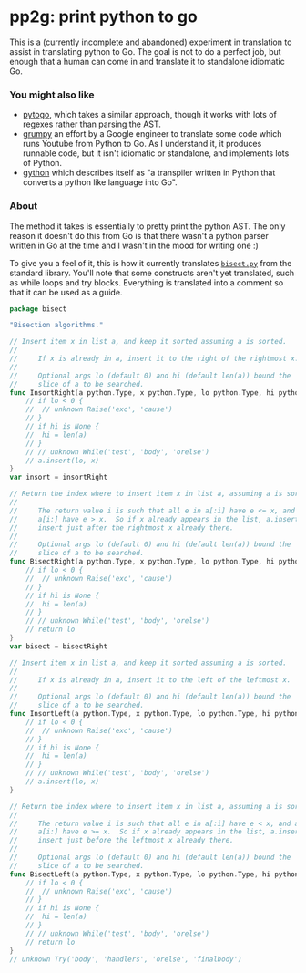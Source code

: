 # pp2g: print python to go

This is a (currently incomplete and abandoned) experiment in translation to assist in translating python to Go. The goal is not to do a perfect job, but enough that a human can come in and translate it to standalone idiomatic Go.

### You might also like

* [pytogo](https://gitlab.com/esr/pytogo), which takes a similar approach, though it works with lots of regexes rather than parsing the AST.
* [grumpy](https://github.com/google/grumpy) an effort by a Google engineer to translate some code which runs Youtube from Python to Go. As I understand it, it produces runnable code, but it isn't idiomatic or standalone, and implements lots of Python.
* [gython](https://github.com/gython/Gython) which describes itself as "a transpiler written in Python that converts a python like language into Go".

### About

The method it takes is essentially to pretty print the python AST. The only reason it doesn't do this from Go is that there wasn't a python parser written in Go at the time and I wasn't in the mood for writing one :)

To give you a feel of it, this is how it currently translates [`bisect.py`](https://github.com/python/cpython/blob/5f5a7781c8bf7bcc476d3e05d980711be3920724/Lib/bisect.py) from the standard library. You'll note that some constructs aren't yet translated, such as while loops and try blocks. Everything is translated into a comment so that it can be used as a guide.

```go
package bisect

"Bisection algorithms."

// Insert item x in list a, and keep it sorted assuming a is sorted.
// 
//     If x is already in a, insert it to the right of the rightmost x.
// 
//     Optional args lo (default 0) and hi (default len(a)) bound the
//     slice of a to be searched.
func InsortRight(a python.Type, x python.Type, lo python.Type, hi python.Type) {
	// if lo < 0 {
	// 	// unknown Raise('exc', 'cause')
	// }
	// if hi is None {
	// 	hi = len(a)
	// }
	// // unknown While('test', 'body', 'orelse')
	// a.insert(lo, x)
}
var insort = insortRight

// Return the index where to insert item x in list a, assuming a is sorted.
// 
//     The return value i is such that all e in a[:i] have e <= x, and all e in
//     a[i:] have e > x.  So if x already appears in the list, a.insert(x) will
//     insert just after the rightmost x already there.
// 
//     Optional args lo (default 0) and hi (default len(a)) bound the
//     slice of a to be searched.
func BisectRight(a python.Type, x python.Type, lo python.Type, hi python.Type) {
	// if lo < 0 {
	// 	// unknown Raise('exc', 'cause')
	// }
	// if hi is None {
	// 	hi = len(a)
	// }
	// // unknown While('test', 'body', 'orelse')
	// return lo
}
var bisect = bisectRight

// Insert item x in list a, and keep it sorted assuming a is sorted.
// 
//     If x is already in a, insert it to the left of the leftmost x.
// 
//     Optional args lo (default 0) and hi (default len(a)) bound the
//     slice of a to be searched.
func InsortLeft(a python.Type, x python.Type, lo python.Type, hi python.Type) {
	// if lo < 0 {
	// 	// unknown Raise('exc', 'cause')
	// }
	// if hi is None {
	// 	hi = len(a)
	// }
	// // unknown While('test', 'body', 'orelse')
	// a.insert(lo, x)
}

// Return the index where to insert item x in list a, assuming a is sorted.
// 
//     The return value i is such that all e in a[:i] have e < x, and all e in
//     a[i:] have e >= x.  So if x already appears in the list, a.insert(x) will
//     insert just before the leftmost x already there.
// 
//     Optional args lo (default 0) and hi (default len(a)) bound the
//     slice of a to be searched.
func BisectLeft(a python.Type, x python.Type, lo python.Type, hi python.Type) {
	// if lo < 0 {
	// 	// unknown Raise('exc', 'cause')
	// }
	// if hi is None {
	// 	hi = len(a)
	// }
	// // unknown While('test', 'body', 'orelse')
	// return lo
}
// unknown Try('body', 'handlers', 'orelse', 'finalbody')
```
